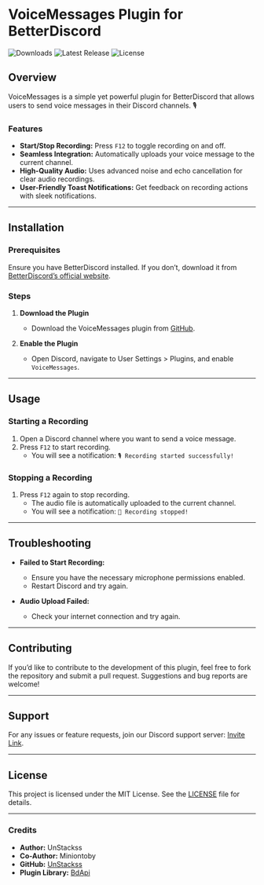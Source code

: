 # VoiceMessages Plugin for BetterDiscord

![Downloads](https://img.shields.io/github/downloads/UnStackss/Voice-Messages-Plugin-BetterDiscord/total?style=for-the-badge)
![Latest Release](https://img.shields.io/github/v/release/UnStackss/Voice-Messages-Plugin-BetterDiscord?style=for-the-badge)
![License](https://img.shields.io/github/license/UnStackss/Voice-Messages-Plugin-BetterDiscord?style=for-the-badge)

## Overview
VoiceMessages is a simple yet powerful plugin for BetterDiscord that allows users to send voice messages in their Discord channels. 🎙️

### Features
- **Start/Stop Recording:** Press `F12` to toggle recording on and off.
- **Seamless Integration:** Automatically uploads your voice message to the current channel.
- **High-Quality Audio:** Uses advanced noise and echo cancellation for clear audio recordings.
- **User-Friendly Toast Notifications:** Get feedback on recording actions with sleek notifications.

---

## Installation

### Prerequisites
Ensure you have BetterDiscord installed. If you don’t, download it from [BetterDiscord’s official website](https://betterdiscord.app/).

### Steps

1. **Download the Plugin**
   - Download the VoiceMessages plugin from [GitHub](https://raw.githubusercontent.com/UnStackss/Voice-Messages-Plugin-BetterDiscord/master/VoiceMessages.plugin.js).

2. **Enable the Plugin**
   - Open Discord, navigate to User Settings > Plugins, and enable `VoiceMessages`.

---

## Usage

### Starting a Recording
1. Open a Discord channel where you want to send a voice message.
2. Press `F12` to start recording. 
   - You will see a notification: `🎙️ Recording started successfully!`

### Stopping a Recording
1. Press `F12` again to stop recording.
   - The audio file is automatically uploaded to the current channel.
   - You will see a notification: `🛑 Recording stopped!`

---

## Troubleshooting
- **Failed to Start Recording:**
  - Ensure you have the necessary microphone permissions enabled.
  - Restart Discord and try again.

- **Audio Upload Failed:**
  - Check your internet connection and try again.

---

## Contributing
If you’d like to contribute to the development of this plugin, feel free to fork the repository and submit a pull request. Suggestions and bug reports are welcome!

---

## Support
For any issues or feature requests, join our Discord support server: [Invite Link](https://discord.gg/NPa6DtPtMU).

---

## License
This project is licensed under the MIT License. See the [LICENSE](LICENSE.md) file for details.

---

### Credits
- **Author:** UnStackss
- **Co-Author:** Miniontoby
- **GitHub:** [UnStackss](https://github.com/UnStackss)
- **Plugin Library:** [BdApi](https://docs.betterdiscord.app/api/bdapi#bdapi)
